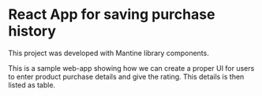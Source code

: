 # React App for saving purchase history

This project was developed with Mantine library components.

This is a sample web-app showing how we can create a proper UI for users to enter product purchase details and give the rating. This details is then listed as table.